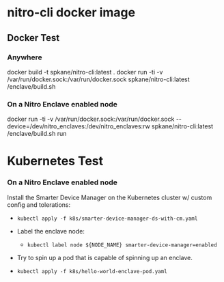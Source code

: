 # nitro-cli docker image

## Docker Test

### Anywhere

docker build -t spkane/nitro-cli:latest .
docker run -ti -v /var/run/docker.sock:/var/run/docker.sock spkane/nitro-cli:latest /enclave/build.sh

### On a Nitro Enclave enabled node

docker run -ti -v /var/run/docker.sock:/var/run/docker.sock --device=/dev/nitro_enclaves:/dev/nitro_enclaves:rw spkane/nitro-cli:latest /enclave/build.sh run

# Kubernetes Test

### On a Nitro Enclave enabled node

Install the Smarter Device Manager on the Kubernetes cluster w/ custom config and tolerations:

* `kubectl apply -f k8s/smarter-device-manager-ds-with-cm.yaml`

* Label the enclave node:
  * `kubectl label node ${NODE_NAME} smarter-device-manager=enabled`

* Try to spin up a pod that is capable of spinning up an enclave.

* `kubectl apply -f k8s/hello-world-enclave-pod.yaml`
